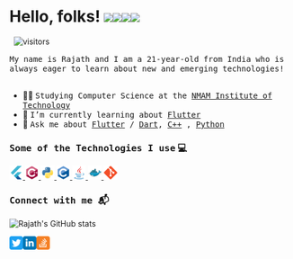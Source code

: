 # Hello, folks! <img src="https://raw.githubusercontent.com/MartinHeinz/MartinHeinz/master/wave.gif" width="30px"><img src="https://emoji.slack-edge.com/T0172CCPGUW/party-blob/d7253707fa13e9ee.gif" width="30"/><img src="https://emoji.slack-edge.com/T0172CCPGUW/party-blob/d7253707fa13e9ee.gif" width="30"/><img src="https://emoji.slack-edge.com/T0172CCPGUW/party-blob/d7253707fa13e9ee.gif" width="30"/>

&nbsp;  ![visitors](https://visitor-badge.glitch.me/badge?page_id=rajatpai)


<samp>
My name is Rajath and I am a 21-year-old from India who is always eager to learn about new and emerging technologies!
</samp>
<br/><br/>

- 👨‍🎓 <samp>Studying Computer Science at the [NMAM Institute of Technology](https://nmamit.nitte.edu.in/)</samp>
- 🌱 <samp>I’m currently learning about [Flutter](https://flutter.dev/)
- 💬 <samp>Ask me about [Flutter](https://flutter.dev) / [Dart](https://dart.dev), [C++](https://www.cplusplus.com/) , [Python](https://www.python.org/)</samp>

### <samp>Some of the Technologies I use</samp> 💻

<a href="https://flutter.dev">
<img src="https://raw.githubusercontent.com/devicons/devicon/master/icons/flutter/flutter-original.svg" width="24px" height="24px" alt="Flutter" />
</a>
<a href="https://www.cplusplus.com/">
<img src="https://raw.githubusercontent.com/devicons/devicon/master/icons/cplusplus/cplusplus-original.svg" alt="react" width="24px" height="24px" />
</a>
<a href="https://www.python.org/">
<img src="https://github.com/devicons/devicon/raw/master/icons/python/python-original.svg" alt="svelte" width="24px" height="24px" />
</a>
<a href="https://www.cprogramming.com/">
<img src="https://github.com/devicons/devicon/raw/master/icons/c/c-original.svg" alt="typescript" width="24px" height="24px" />
</a>
<a href="https://www.java.com/">
<img src="https://github.com/devicons/devicon/raw/master/icons/java/java-original.svg" alt="nodejs" width="24px" height="24px" />
</a>
<a href="https://www.docker.com/">
<img src="https://raw.githubusercontent.com/devicons/devicon/master/icons/docker/docker-original.svg" alt="docker" width="24px" height="24px">
</a>
<a href="https://git-scm.com/">
<img src="https://raw.githubusercontent.com/devicons/devicon/master/icons/git/git-original.svg" alt="git" width="24px" height="24px">
</a>

<br />

### <samp> </samp>



### <samp>Connect with me </samp> 📬
![Rajath's GitHub stats](https://github-readme-stats.vercel.app/api?username=rajatpai&show_icons=true&theme=radical)


<a href="https://twitter.com/rajath__pai">
  <img align="left" alt="DevNicoS Twitter" width="24px" src="https://raw.githubusercontent.com/edent/SuperTinyIcons/099dc12b59179d07d534069bc8551718f786d91a/images/svg/twitter.svg" />
</a>
<a href="https://www.linkedin.com/in/rajath-pai/">
  <img align="left" alt="Nicolas Schlecker Linkdin" width="24px" src="https://raw.githubusercontent.com/edent/SuperTinyIcons/099dc12b59179d07d534069bc8551718f786d91a/images/svg/linkedin.svg" />
</a>
</a>
<a href="https://stackoverflow.com/users/14299457/rajath-pai">
  <img align="left" alt="DevNico Stackoverflow" width="24px" src="https://raw.githubusercontent.com/edent/SuperTinyIcons/master/images/svg/stackoverflow.svg" />
</a><br/><br/>
